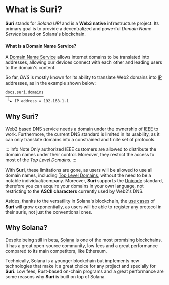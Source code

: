 # What is Suri?

**Suri** stands for _Solana URI_ and is a **Web3 native** infrastructure project. Its primary goal is to provide a
decentralized and powerful _Domain Name Service_ based on Solana's blockchain.

#### What is a Domain Name Service?

A [Domain Name Service](https://en.wikipedia.org/wiki/Domain_Name_System) allows internet domains to be translated into
addresses, allowing our devices connect with each other and leading users to the domain's content.

So far, _DNS_ is mostly known for its ability to translate Web2 domains
into [IP](https://en.wikipedia.org/wiki/Internet_Protocol) addresses, as in the example shown below:

```
docs.suri.domains
─┬─────────────── 
 └► IP address = 192.168.1.1
```

## Why Suri?

Web2 based DNS service needs a domain under the ownership of [IEEE](https://www.ieee.org/) to work. Furthermore, the
current DNS standard is limited in its usability, as it can only translate domains into a constrained and finite
set of protocols.

::: info Note
Only authorized IEEE customers are allowed to distribute the domain names under their control. Moreover, they restrict
the access to most of the _Top Level Domains_.
:::

With **Suri**, these limitations are gone, as users will be allowed to use all domain names,
including [Top Level Domains][TLD], without the need to be a notable individual/company.
Moreover, **Suri** supports the [Unicode](https://unicode.org/) standard, therefore you can acquire your domains in your
own language, not restricting to the **ASCII characters** currently used by Web2's DNS.

Asides, thanks to the versatility in Solana's blockchain, the [use cases](https://docs.suri.domains/en/applications)
of **Suri** will grow exponentially, as users will be able to register any protocol in their suris, not just the
conventional ones.

## Why Solana?

Despite being still in beta, [Solana](https://solana.com) is one of the most promising blockchains. It has a great
open-source community, low fees and a great performance compared to its main competitors, like Ethereum.

Technically, Solana is a younger blockchain but implements new technologies that make it a great choice for any project
and specially for **Suri**. Low fees, Rust-based on-chain programs and a great performance are some reasons why **Suri**
is built on top of Solana.

[TLD]: https://en.wikipedia.org/wiki/Top-level_domain